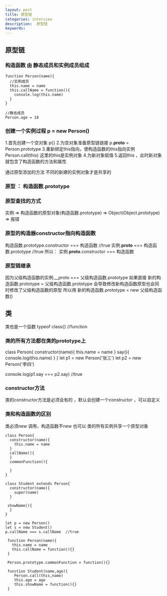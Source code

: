 ```yaml
---
layout: post
title: 原型链
categories: interview
description:  原型链
keywords: 
---
```


## 原型链

### 构造函数 由 静态成员和实例成员组成
```
function Person(name){
  //实例成员
  this.name = name
  this.callName = function(){
    console.log(this.name)
  }
}

//静态成员
Person.age = 18

```


### 创建一个实例过程  p = new Person()
1.首先创建一个空对象 p{}
2.为空对象准备原型链链接 p.__proto__ = Person.prototype 
3.重新绑定this指向，使构造函数的this指向实例  Person.call(this) 这里的this是实例对象
4.为新对象赋值
5.返回this ，此时新对象就包含了构造函数的方法和属性


通过原型添加的方法 不同的新建的实例对象才是共享的


### 原型 ： 构造函数.prototype

### 原型查找的方式
实例 => 构造函数的原型对象(构造函数.prototype) => Object(Object.prototype) => 报错

### 原型的构造器constructor指向构造函数
构造函数.prototype.constructor === 构造函数    //true
实例.__proto__ === 构造函数.prototype         //true
所以： 实例.__proto__.constructor === 构造函数

### 原型链继承
因为父级构造函数的实例.__proto === 父级构造函数.prototype
如果直接 新的构造函数.prototype = 父级构造函数.prototype 会导致修改新构造函数原型也会同时修改了父级构造函数的原型
所以用 新的构造函数.prototype = new 父级构造函数()


## 类
类也是一个函数 
typeof class{}   //function

### 类的所有方法都在类的prototype上
class Person{
  constructor(name){
    this.name = name
  }
  say(){
    console.log(this.name)
  }
}
let p1 = new Person('张三')
let p2 = new Person('李四')

console.log(p1.say === p2.say)  //true

### constructor方法
类的constructor方法是必须会有的 ，默认会创建一个constructor ，可以自定义


### 类和构造函数的区别
类必须new 调用，构造函数不new 也可以
类的所有实例共享一个原型对象

```  ES6
class Person{
  constructor(name){
    this.name = name
  }
  callName(){
  }
  commonFunction(){
    
  }
}

class Student extends Person{
  constructor(name){
    super(name)
  }

 showName(){
  }
}

let p = new Person()
let s = new Student()
p.callName === s.callName  //true
```

``` 原生
 function Person(name){
   this.name = name
   this.callName = function(){}
 }

 Person.prototype.commonFunction = function(){}

 function Student(name,age){
    Person.call(this,name)
    this.age = age
    this.showName = function(){}
 }
```
